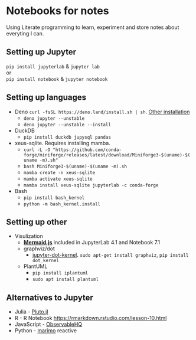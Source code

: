 # Notebooks for notes

Using Literate programming to learn, experiment and store notes about everyting I can.

## Setting up Jupyter

`pip install jupyterlab` & `jupyter lab`\
or\
`pip install notebook` & `jupyter notebook`

## Setting up languages

- Deno `curl -fsSL https://deno.land/install.sh | sh`. [Other installation](https://docs.deno.com/runtime/manual/getting_started/installation)
  - `deno jupyter --unstable`
  - `deno jupyter --unstable --install`
- DuckDB
  - `pip install duckdb jupysql pandas`
- xeus-sqlite. Requires installing mamba.
  - `curl -L -O "https://github.com/conda-forge/miniforge/releases/latest/download/Miniforge3-$(uname)-$(uname -m).sh"`
  - `bash Miniforge3-$(uname)-$(uname -m).sh`
  - `mamba create -n xeus-sqlite`
  - `mamba activate xeus-sqlite`
  - `mamba install xeus-sqlite jupyterlab -c conda-forge`
- Bash
  - `pip install bash_kernel`
  - `python -m bash_kernel.install`

## Setting up other

- Visulization
  - __[Mermaid.js](https://mermaid.js.org)__ included in JupyterLab 4.1 and Notebook 7.1
  - graphviz/dot
    - [jupyter-dot-kernel](https://github.com/laixintao/jupyter-dot-kernel). `sudo apt-get install graphviz`, `pip install dot_kernel`
  - PlantUML
    - `pip install iplantuml`
    - `sudo apt install plantuml`

## Alternatives to Jupyter

- Julia - [Pluto.jl](https://plutojl.org/)
- R -  R Notebook https://rmarkdown.rstudio.com/lesson-10.html
- JavaScript - [ObservableHQ](https://observablehq.com)
- Python - [marimo](https://marimo.io/) reactive